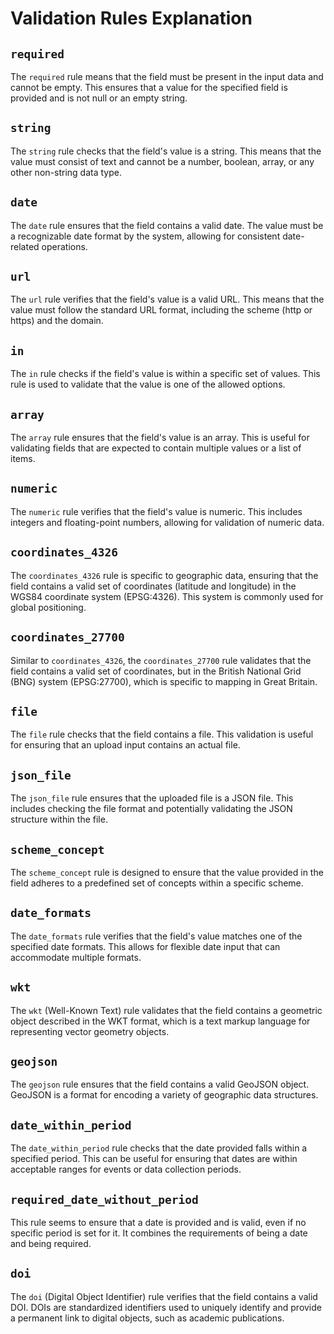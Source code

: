 # Validation Rules Explanation

## `required`
The `required` rule means that the field must be present in the input data and cannot be empty. This ensures that a value for the specified field is provided and is not null or an empty string.

## `string`
The `string` rule checks that the field's value is a string. This means that the value must consist of text and cannot be a number, boolean, array, or any other non-string data type.

## `date`
The `date` rule ensures that the field contains a valid date. The value must be a recognizable date format by the system, allowing for consistent date-related operations.

## `url`
The `url` rule verifies that the field's value is a valid URL. This means that the value must follow the standard URL format, including the scheme (http or https) and the domain.

## `in`
The `in` rule checks if the field's value is within a specific set of values. This rule is used to validate that the value is one of the allowed options.

## `array`
The `array` rule ensures that the field's value is an array. This is useful for validating fields that are expected to contain multiple values or a list of items.

## `numeric`
The `numeric` rule verifies that the field's value is numeric. This includes integers and floating-point numbers, allowing for validation of numeric data.

## `coordinates_4326`
The `coordinates_4326` rule is specific to geographic data, ensuring that the field contains a valid set of coordinates (latitude and longitude) in the WGS84 coordinate system (EPSG:4326). This system is commonly used for global positioning.

## `coordinates_27700`
Similar to `coordinates_4326`, the `coordinates_27700` rule validates that the field contains a valid set of coordinates, but in the British National Grid (BNG) system (EPSG:27700), which is specific to mapping in Great Britain.

## `file`
The `file` rule checks that the field contains a file. This validation is useful for ensuring that an upload input contains an actual file.

## `json_file`
The `json_file` rule ensures that the uploaded file is a JSON file. This includes checking the file format and potentially validating the JSON structure within the file.

## `scheme_concept`
The `scheme_concept` rule is designed to ensure that the value provided in the field adheres to a predefined set of concepts within a specific scheme.

## `date_formats`
The `date_formats` rule verifies that the field's value matches one of the specified date formats. This allows for flexible date input that can accommodate multiple formats.

## `wkt`
The `wkt` (Well-Known Text) rule validates that the field contains a geometric object described in the WKT format, which is a text markup language for representing vector geometry objects.

## `geojson`
The `geojson` rule ensures that the field contains a valid GeoJSON object. GeoJSON is a format for encoding a variety of geographic data structures.

## `date_within_period`
The `date_within_period` rule checks that the date provided falls within a specified period. This can be useful for ensuring that dates are within acceptable ranges for events or data collection periods.

## `required_date_without_period`
This rule seems to ensure that a date is provided and is valid, even if no specific period is set for it. It combines the requirements of being a date and being required.

## `doi`
The `doi` (Digital Object Identifier) rule verifies that the field contains a valid DOI. DOIs are standardized identifiers used to uniquely identify and provide a permanent link to digital objects, such as academic publications.
